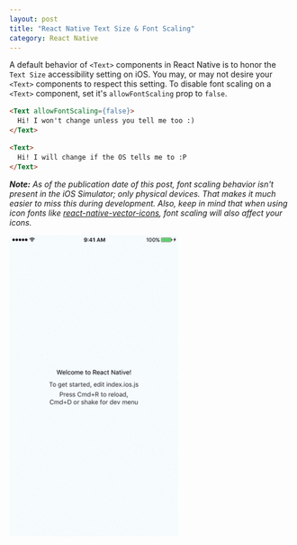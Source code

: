 ```yaml
---
layout: post
title: "React Native Text Size & Font Scaling"
category: React Native
---
```


A default behavior of `<Text>` components in React Native is to honor the `Text Size` accessibility setting on iOS. You may, or may not desire your `<Text>` components to respect this setting. To disable font scaling on a `<Text>` component, set it's `allowFontScaling` prop to `false`.

```html
<Text allowFontScaling={false}>
  Hi! I won't change unless you tell me too :)
</Text>
```

```html
<Text>
  Hi! I will change if the OS tells me to :P
</Text>
```

_**Note:** As of the publication date of this post, font scaling behavior isn't present in the iOS Simulator; only physical devices. That makes it much easier to miss this during development. Also, keep in mind that when using icon fonts like [react-native-vector-icons](https://github.com/oblador/react-native-vector-icons), font scaling will also affect your icons._

<div class="image-wrapper">
  <img
    src="/images/posts/react-native-font-size-text-scaling.gif"
    alt="React Native Text Size & Font Scaling"
    width="300"
  />
</div>
